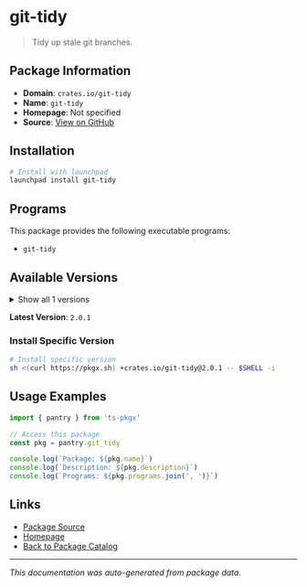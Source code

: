 # git-tidy

> Tidy up stale git branches.

## Package Information

- **Domain**: `crates.io/git-tidy`
- **Name**: `git-tidy`
- **Homepage**: Not specified
- **Source**: [View on GitHub](https://github.com/pkgxdev/pantry/tree/main/projects/crates.io/git-tidy/package.yml)

## Installation

```bash
# Install with launchpad
launchpad install git-tidy
```

## Programs

This package provides the following executable programs:

- `git-tidy`

## Available Versions

<details>
<summary>Show all 1 versions</summary>

- `2.0.1`

</details>

**Latest Version**: `2.0.1`

### Install Specific Version

```bash
# Install specific version
sh <(curl https://pkgx.sh) +crates.io/git-tidy@2.0.1 -- $SHELL -i
```

## Usage Examples

```typescript
import { pantry } from 'ts-pkgx'

// Access this package
const pkg = pantry.git_tidy

console.log(`Package: ${pkg.name}`)
console.log(`Description: ${pkg.description}`)
console.log(`Programs: ${pkg.programs.join(', ')}`)
```

## Links

- [Package Source](https://github.com/pkgxdev/pantry/tree/main/projects/crates.io/git-tidy/package.yml)
- [Homepage](#)
- [Back to Package Catalog](../package-catalog.md)

---

*This documentation was auto-generated from package data.*
